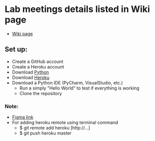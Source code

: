 # Lab meetings details listed in Wiki page
  - [Wiki page](https://github.com/xinyi-yuan/SD_Lab3/wiki)
## Set up:
  - Create a GitHub account
  - Create a Heroku account
  - Download [Python](https://www.python.org/downloads)
  - Download [Heroku](https://devcenter.heroku.com/articles/getting-started-with-python#set-up)
  - Download a Python IDE (PyCharm, VisualStudio, etc.)
    - Run a simply "Hello World" to test if everything is working
    - Clone the repository
### Note: 
 - [Figma link](https://www.figma.com/file/Pk1pqd4G6qbVtGGq9Px9OF/Lab3-Design?type=design&node-id=0%3A1&mode=design&t=EUte4tJtkp10fsU4-1)
 - For adding heroku remote using terminal command
   - $ git remote add heroku [http://...]
   - $ git push heroku master
